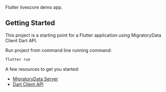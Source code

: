 Flutter livescore demo app.

## Getting Started

This project is a starting point for a Flutter application using MigratoryData Client Dart API.

Run project from command line running command:

```bash
flutter run
```

A few resources to get you started:

- [MigratoryData Server](https://migratorydata.com)
- [Dart Client API](https://pub.dev/packages/migratorydata_client_dart_v6)